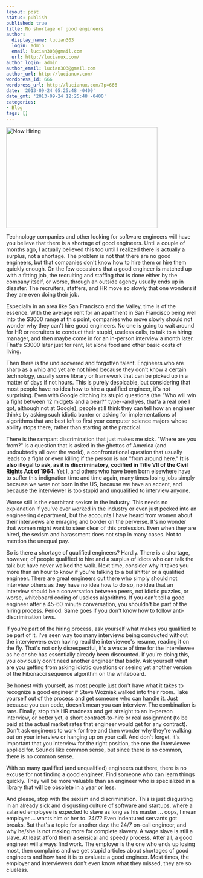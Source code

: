```yaml
---
layout: post
status: publish
published: true
title: No shortage of good engineers
author:
  display_name: lucian303
  login: admin
  email: lucian303@gmail.com
  url: http://lucianux.com/
author_login: admin
author_email: lucian303@gmail.com
author_url: http://lucianux.com/
wordpress_id: 666
wordpress_url: http://lucianux.com/?p=666
date: '2013-09-24 05:25:48 -0400'
date_gmt: '2013-09-24 12:25:48 -0400'
categories:
- Blog
tags: []
---
```

<p><a href="http://lucianux.com/wp-content/uploads/2013/09/now-hiring.jpg"><img class="aligncenter size-full wp-image-669" src="http://lucianux.com/wp-content/uploads/2013/09/now-hiring.jpg" alt="Now Hiring" width="400" height="267" /></a></p>
<p>Technology companies and other looking for software engineers will have you believe that there is a shortage of good engineers. Until a couple of months ago, I actually believed this too until I realized there is actually a surplus, not a shortage. The problem is not that there are no good engineers, but that companies don't know how to hire them or hire them quickly enough. On the few occasions that a good engineer is matched up with a fitting job, the recruiting and staffing that is done either by the company itself, or worse, through an outside agency usually ends up in disaster. The recruiters, staffers, and HR move so slowly that one wonders if they are even doing their job.</p>
<p>Especially in an area like San Francisco and the Valley, time is of the essence. With the average rent for an apartment in San Francisco being well into the $3000 range at this point, companies who move slowly should not wonder why they can't hire good engineers. No one is going to wait around for HR or recruiters to conduct their stupid, useless calls, to talk to a hiring manager, and then maybe come in for an in-person interview a month later. That's $3000 later just for rent, let alone food and other basic costs of living.</p>
<p>Then there is the undiscovered and forgotten talent. Engineers who are sharp as a whip and yet are not hired because they don't know a certain technology, usually some library or framework that can be picked up in a matter of days if not hours. This is purely despicable, but considering that most people have no idea how to hire a qualified engineer, it's not surprising. Even with Google ditching its stupid questions (the "Who will win a fight between 12 midgets and a bear?" type--and yes, that'a a real one I got, although not at Google), people still think they can tell how an engineer thinks by asking such idiotic banter or asking for implementations of algorithms that are best left to first year computer science majors whose ability stops there, rather than starting at the practical.</p>
<p>There is the rampant discrimination that just makes me sick. "Where are you from?" is a question that is asked in the ghettos of America (and undoubtedly all over the world), a confrontational question that usually leads to a fight or even killing if the person is not "from around here." <strong>It is also illegal to ask, as it is discriminatory, codified in&nbsp;Title VII of the Civil Rights Act of 1964.</strong> Yet I, and others who have been born elsewhere have to suffer this indignation time and time again, many times losing jobs simply because we were not born in the US, because we have an accent, and because the interviewer is too stupid and unqualified to interview anyone.</p>
<p>Worse still is the exorbitant sexism in the industry. This needs no explanation if you've ever worked in the industry or even just peeked into an engineering department, but the accounts I have heard from women about their interviews are enraging and border on the perverse. It's no wonder that women might want to steer clear of this profession. Even when they are hired, the sexism and harassment does not stop in many cases. Not to mention the unequal pay.</p>
<p>So is there a shortage of qualified engineers? Hardly. There is a shortage, however, of people qualified to hire and a surplus of idiots who can talk the talk but have never walked the walk. Next time, consider why it takes you more than an hour to know if you're talking to a bullshitter or a qualified engineer. There are great engineers out there who simply should not interview others as they have no idea how to do so, no idea that an interview should be a conversation between peers, not idiotic puzzles, or worse, whiteboard coding of useless algorithms. If you can't tell a good engineer after a 45-60 minute conversation, you shouldn't be part of the hiring process. Period. Same goes if you don't know how to follow anti-discrimination laws.</p>
<p>If you're part of the hiring process, ask yourself what makes you qualified to be part of it. I've seen way too many interviews being conducted without the interviewers even having read the interviewee's resume, reading it on the fly. That's not only disrespectful, it's a waste of time for the interviewee as he or she has essentially already been discounted. If you're doing this, you obviously don't need another engineer that badly. Ask yourself what are you getting from asking idiotic questions or seeing yet another version of the Fibonacci sequence algorithm on the whiteboard.</p>
<p>Be honest with yourself, as most people just don't have what it takes to recognize a good engineer if Steve Wozniak walked into their room. Take yourself out of the process and get someone who can handle it. Just because you can code, doesn't mean you can interview. The combination is rare. Finally, stop this HR madness and get straight to an in-person interview, or better yet, a short contract-to-hire or real assignment (to be paid at the actual market rates that engineer would get for any contract). Don't ask engineers to work for free and then wonder why they're walking out on your interview or hanging up on your call. And don't forget, it's important that you interview for the right position, the one the interviewee applied for. Sounds like common sense, but since there is no common, there is no common sense.</p>
<p>With so many qualified (and unqualified) engineers out there, there is no excuse for not finding a good engineer. Find someone who can learn things quickly. They will be more valuable than an engineer who is specialized in a library that will be obsolete in a year or less.</p>
<p>And please, stop with the sexism and discrimination. This is just disgusting in an already sick and disgusting culture of software and startups, where a salaried employee is expected to slave as long as his master ... oops, I mean employer ... wants him or her to. 24/7? Even indentured servants got breaks. But that's a topic for another day: the 24/7 on-call engineer, and why he/she is not making more for complete slavery. A wage slave is still a slave. At least afford them a sensical and speedy process. After all, a good engineer will always find work. The employer is the one who ends up losing most, then complains and we get stupid articles about shortages of good engineers and how hard it is to evaluate a good engineer. Most times, the employer and interviewers don't even know what they missed, they are so clueless.</p>
